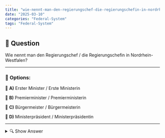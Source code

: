 ```yaml
---
title: "wie-nennt-man-den-regierungschef-die-regierungschefin-in-nordrhein-westfalen"
date: "2025-03-10"
categories: "Federal-System"
tags: "Federal-System"
---
```


## 📌 **Question**

Wie nennt man den Regierungschef / die Regierungschefin in Nordrhein-Westfalen?



---

### 📝 **Options:**

🔘 **A)** Erster Minister / Erste Ministerin

🔘 **B)** Premierminister / Premierministerin

🔘 **C)** Bürgermeister / Bürgermeisterin

🔘 **D)** Ministerpräsident / Ministerpräsidentin

---

<details>
  <summary>🔍 Show Answer</summary>

  <p>
💡  <b>Correct Answer:</b>  d
  </p>
  <p>
    📖<b>Explanation:</b>
    In Deutschland besteht Nordrhein-Westfalen als eines der 16 Bundesländer mit einer eigenen Landesregierung. Der Regierungschef oder die Regierungschefin leitet diese Regierung und repräsentiert das Bundesland nach außen. Unterschiedliche Bundesländer verwenden verschiedene Titel für diese Position. In Nordrhein-Westfalen wird der Regierungspräsident oder die Regierungspräsidentin offiziell als „Ministerpräsident“ oder „Ministerpräsidentin“ bezeichnet. Diese Rolle umfasst die Führung der Landespolitik, die Vertretung des Bundeslandes im Bundesrat und die Koordination der Ministerien. Verständnis dieser Titel hilft, die politische Struktur und Führungsrollen innerhalb der deutschen Bundesländer besser zu erfassen.
  </p>
</details>
